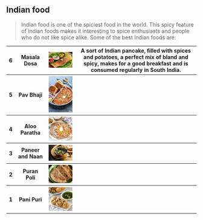 <!--- This section is Cascading Style Sheet (CSS) and applies to HTML -->
<style>
/* "row style" is flexible size and aligns pictures in center */
.row {
  align-items: center;
  display: flex;
}

/* "column style" is one-third of the width with padding */
.column {
  flex: 33.33%;
  padding: 5px;
}
</style>
## Indian food
>Indian food is one of the spiciest food in the world. This spicy feature of Indian foods makes it interesting to spice enthusiasts and people who do not like spice alike. Some of the best Indian foods are:

<table>
  <tr>
    <th>6</th>
    <th>Masala Dosa</th>
    <th><img src="/images/dosa.jpg" alt="dosa"></th>
    <th>A sort of Indian pancake, filled with spices and potatoes, a perfect mix of bland and spicy, makes for a good breakfast and is consumed regularly in South India.</th>
  </tr>
  <tr>
    <th>5</th>
    <th>Pav Bhaji</th>
    <th><img src="/images/pav.jpg" alt="pav bhaji"></th>
    <th></th>
  </tr>
  <tr>
    <th>4</th>
    <th>Aloo Paratha</th>
    <th><img src="/images/paratha.jpg" alt="aloo paratha"></th>
    <th></th>
  </tr>
  <tr>
    <th>3</th>
    <th>Paneer and Naan</th>
    <th><img src="/images/paneer.jpg" alt="panner and naan"></th>
    <th></th>
  </tr>
  <tr>
    <th>2</th>
    <th>Puran Poli</th>
    <th><img src="/images/puran.jpg" alt="puran poli"></th>
    <th></th>
  </tr>
  <tr>
    <th>1</th>
    <th>Pani Puri</th>
    <th><img src="/images/pani.jpg" alt="pani puri"></th>
    <th></th>
  </tr>
</table>